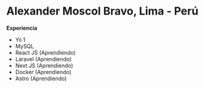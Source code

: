 <h1 >Alexander Moscol Bravo, Lima - Perú</h1>

<strong>Experiencia</strong>

<ul>
  <li>Yii 1</li>
  <li>MySQL</li>
  <li>React JS (Aprendiendo)</li>
  <li>Laravel (Aprendiendo)</li>
  <li>Next JS (Aprendiendo)</li>
  <li>Docker (Aprendiendo)</li>
  <li>Astro (Aprendiendo)</li>
</ul>
